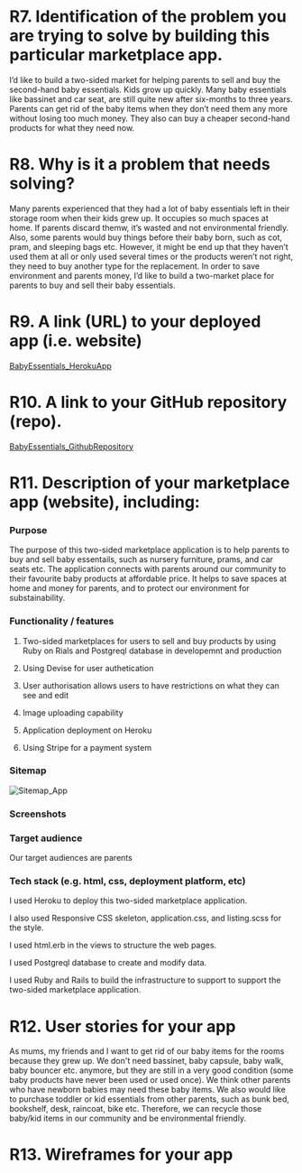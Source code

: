 # R7. Identification of the problem you are trying to solve by building this particular marketplace app.
I’d like to build a two-sided market for helping parents to sell and buy the second-hand baby essentials. Kids grow up quickly. Many baby essentials like bassinet and car seat, are still quite new after six-months to three years. Parents can get rid of the baby items when they don’t need them any more without losing too much money. They also can buy a cheaper second-hand products for what they need now.

# R8. Why is it a problem that needs solving?
Many parents experienced that they had a lot of baby essentials left in their storage room when their kids grew up. It occupies so much spaces at home. If parents discard themw, it’s wasted and not environmental friendly. Also, some parents would buy things before their baby born, such as cot, pram, and sleeping bags etc. However, it might be end up that they haven’t used them at all or only used several times or the products weren’t not right, they need to buy another type for the replacement. In order to save environment and parents money, I’d like to build a two-market place for parents to buy and sell their baby essentials. 

# R9. A link (URL) to your deployed app (i.e. website)
[BabyEssentials_HerokuApp](https://babyessentials.herokuapp.com/)

# R10. A link to your GitHub repository (repo).
[BabyEssentials_GithubRepository](git@github.com:AnaBondiguel/babyessentials.git)

# R11. Description of your marketplace app (website), including:
### Purpose
The purpose of this two-sided marketplace application is to help parents to buy and sell baby essentails, such as nursery furniture, prams, and car seats etc. The application connects with parents around our community to their favourite baby products at affordable price. It helps to save spaces at home and money for parents, and to protect our environment for substainability.

### Functionality / features
1. Two-sided marketplaces for users to sell and buy products by using Ruby on Rials and Postgreql database in developemnt and production

2. Using Devise for user authetication

3. User authorisation allows users to have restrictions on what they can see and edit

4. Image uploading capability 

5. Application deployment on Heroku

6. Using Stripe for a payment system

### Sitemap
![Sitemap_App](./sitemap.png)

### Screenshots

### Target audience
Our target audiences are parents

### Tech stack (e.g. html, css, deployment platform, etc)
I used Heroku to deploy this two-sided marketplace application.

I also used Responsive CSS skeleton, application.css, and listing.scss for the style.

I used html.erb in the views to structure the web pages.

I used Postgreql database to create and modify data.

I used Ruby and Rails to build the infrastructure to support to support the two-sided marketplace application. 

# R12. User stories for your app
As mums, my friends and I want to get rid of our baby items for the rooms because they grew up. We don't need bassinet, baby capsule, baby walk, baby bouncer etc. anymore, but they are still in a very good condition (some baby products have never been used or used once). We think other parents who have newborn babies may need these baby items. We also would like to purchase toddler or kid essentials from other parents, such as bunk bed, bookshelf, desk, raincoat, bike etc. Therefore, we can recycle those baby/kid items in our community and be environmental friendly. 

# R13. Wireframes for your app
